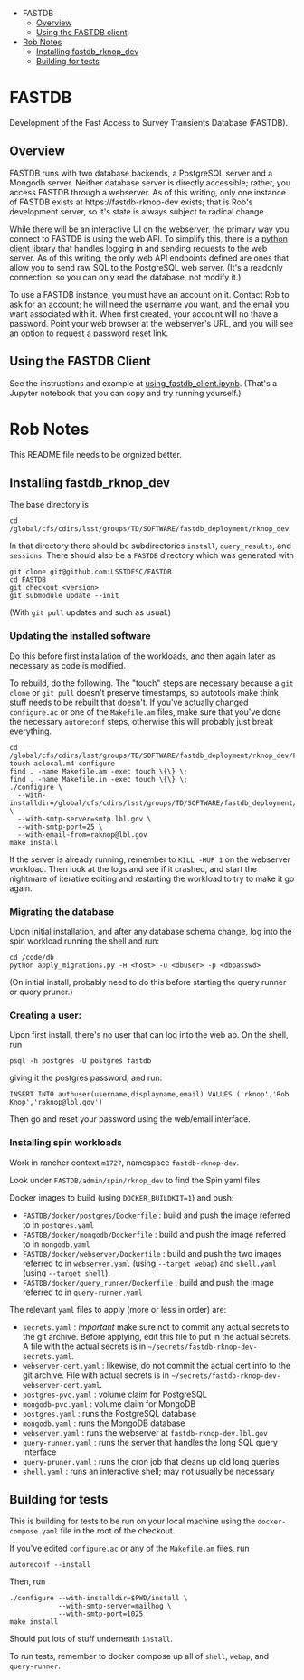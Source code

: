 * FASTDB
  * [Overview](#overview)
  * [Using the FASTDB client](#using-the-fastdb-client)
* [Rob Notes](#rob-notes)
  * [Installing fastdb_rknop_dev](#installing-fastdb_rknop_dev)
  * [Building for tests](#building-for-tests)

# FASTDB
Development of the Fast Access to Survey Transients Database (FASTDB).

## Overview

FASTDB runs with two database backends, a PostgreSQL server and a Mongodb server.  Neither database server is directly accessible; rather, you access FASTDB through a webserver.  As of this writing, only one instance of FASTDB exists at https://fastdb-rknop-dev exists; that is Rob's development server, so it's state is always subject to radical change.

While there will be an interactive UI on the webserver, the primary way you connect to FASTDB is using the web API.  To simplify this, there is a [python client library](#using-the-fastdb-client) that handles logging in and sending requests to the web server.  As of this writing, the only web API endpoints defined are ones that allow you to send raw SQL to the PostgreSQL web server.  (It's a readonly connection, so you can only read the database, not modify it.)

To use a FASTDB instance, you must have an account on it.  Contact Rob to ask for an account; he will need the username you want, and the email you want associated with it.  When first created, your account will no thave a password.  Point your web browser at the webserver's URL, and you will see an option to request a password reset link.


## Using the FASTDB Client

See the instructions and example at <a href="examples/using_fastdb_client.ipynb">using_fastdb_client.ipynb</a>. (That's a Jupyter notebook that you can copy and try running yourself.)

# Rob Notes

This README file needs to be orgnized better.

## Installing fastdb_rknop_dev

The base directory is
```
cd /global/cfs/cdirs/lsst/groups/TD/SOFTWARE/fastdb_deployment/rknop_dev
```


In that directory there should be subdirectories `install`, `query_results`, and `sessions`.  There should also be a `FASTDB` directory which was generated with
```
git clone git@github.com:LSSTDESC/FASTDB
cd FASTDB
git checkout <version>
git submodule update --init
```

(With `git pull` updates and such as usual.)

### Updating the installed software

Do this before first installation of the workloads, and then again later as necessary as code is modified.

To rebuild, do the following.  The "touch" steps are necessary because a `git clone` or `git pull` doesn't preserve timestamps, so autotools make think stuff needs to be rebuilt that doesn't.  If you've actually changed `configure.ac` or one of the `Makefile.am` files, make sure that you've done the necessary `autoreconf` steps, otherwise this will probably just break everything.

```
cd /global/cfs/cdirs/lsst/groups/TD/SOFTWARE/fastdb_deployment/rknop_dev/FASTDB
touch aclocal.m4 configure
find . -name Makefile.am -exec touch \{\} \;
find . -name Makefile.in -exec touch \{\} \;
./configure \
  --with-installdir=/global/cfs/cdirs/lsst/groups/TD/SOFTWARE/fastdb_deployment/rknop_dev/install \
  --with-smtp-server=smtp.lbl.gov \
  --with-smtp-port=25 \
  --with-email-from=raknop@lbl.gov
make install
```

If the server is already running, remember to `KILL -HUP 1` on the webserver workload.  Then look at the logs and see if it crashed, and start the nightmare of iterative editing and restarting the workload to try to make it go again.

### Migrating the database

Upon initial installation, and after any database schema change, log into the spin workload running the shell and run:
```
cd /code/db
python apply_migrations.py -H <host> -u <dbuser> -p <dbpasswd>
```

(On initial install, probably need to do this before starting the query runner or query pruner.)


### Creating a user:

Upon first install, there's no user that can log into the web ap.  On the shell, run
```
psql -h postgres -U postgres fastdb
```
giving it the postgres password, and run:
```
INSERT INTO authuser(username,displayname,email) VALUES ('rknop','Rob Knop','raknop@lbl.gov')
```

Then go and reset your password using the web/email interface.

### Installing spin workloads

Work in rancher context `m1727`, namespace `fastdb-rknop-dev`.

Look under `FASTDB/admin/spin/rknop_dev` to find the Spin yaml files.

Docker images to build (using `DOCKER_BUILDKIT=1`) and push:

* `FASTDB/docker/postgres/Dockerfile` : build and push the image referred to in `postgres.yaml`
* `FASTDB/docker/mongodb/Dockerfile` : build and push the image referred to in `mongodb.yaml`
* `FASTDB/docker/webserver/Dockerfile` : build and push the two images referred to in `webserver.yaml` (using `--target webap`) and `shell.yaml` (using `--target shell`).
* `FASTDB/docker/query_runner/Dockerfile` : build and push the image referred to in `query-runner.yaml`

The relevant `yaml` files to apply (more or less in order) are:

* `secrets.yaml` : *important* make sure not to commit any actual secrets to the git archive.  Before applying, edit this file to put in the actual secrets.  A file with the actual secrets is in `~/secrets/fastdb-rknop-dev-secrets.yaml`.
* `webserver-cert.yaml` : likewise, do not commit the actual cert info to the git archive.  File with actual secrets is in `~/secrets/fastdb-rknop-dev-webserver-cert.yaml`.
* `postgres-pvc.yaml` : volume claim for PostgreSQL
* `mongodb-pvc.yaml` : volume claim for MongoDB
* `postgres.yaml` : runs the PostgreSQL database
* `mongodb.yaml` : runs the MongoDB database
* `webserver.yaml` : runs the webserver at `fastdb-rknop-dev.lbl.gov`
* `query-runner.yaml` : runs the server that handles the long SQL query interface
* `query-pruner.yaml` : runs the cron job that cleans up old long queries
* `shell.yaml` : runs an interactive shell; may not usually be necessary


## Building for tests

This is building for tests to be run on your local machine using the `docker-compose.yaml` file in the root of the checkout.

If you've edited `configure.ac` or any of the `Makefile.am` files, run
```
autoreconf --install
```

Then, run

```
./configure --with-installdir=$PWD/install \
            --with-smtp-server=mailhog \
            --with-smtp-port=1025
make install
```

Should put lots of stuff underneath `install`.

To run tests, remember to docker compose up all of `shell`, `webap`, and `query-runner`.


